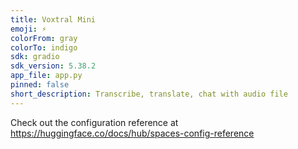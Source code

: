 ```yaml
---
title: Voxtral Mini
emoji: ⚡
colorFrom: gray
colorTo: indigo
sdk: gradio
sdk_version: 5.38.2
app_file: app.py
pinned: false
short_description: Transcribe, translate, chat with audio file
---
```


Check out the configuration reference at https://huggingface.co/docs/hub/spaces-config-reference